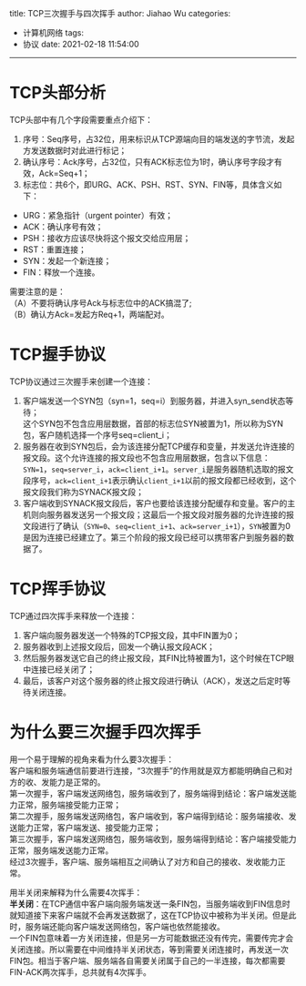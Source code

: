 title: TCP三次握手与四次挥手
author: Jiahao Wu
categories:
  - 计算机网络
tags:
  - 协议
date: 2021-02-18 11:54:00
---
# TCP头部分析

TCP头部中有几个字段需要重点介绍下：
1. 序号：Seq序号，占32位，用来标识从TCP源端向目的端发送的字节流，发起方发送数据时对此进行标记；  
2. 确认序号：Ack序号，占32位，只有ACK标志位为1时，确认序号字段才有效，Ack=Seq+1；  
3. 标志位：共6个，即URG、ACK、PSH、RST、SYN、FIN等，具体含义如下：
 - URG：紧急指针（urgent pointer）有效；  
 - ACK：确认序号有效；  
 - PSH：接收方应该尽快将这个报文交给应用层；  
 - RST：重置连接；  
 - SYN：发起一个新连接；  
 - FIN：释放一个连接。  

需要注意的是：  
（A）不要将确认序号Ack与标志位中的ACK搞混了;  
（B）确认方Ack=发起方Req+1，两端配对。


# TCP握手协议

TCP协议通过三次握手来创建一个连接：  
1. 客户端发送一个SYN包（syn=1，seq=i）到服务器，并进入syn_send状态等待；  
这个SYN包不包含应用层数据，首部的标志位SYN被置为1，所以称为SYN包，客户随机选择一个序号seq=client_i；  
2. 服务器在收到SYN包后，会为该连接分配TCP缓存和变量，并发送允许连接的报文段。这个允许连接的报文段也不包含应用层数据，包含以下信息：``SYN=1``，``seq=server_i``，``ack=client_i+1``。``server_i``是服务器随机选取的报文段序号，``ack=client_i+1``表示确认``client_i+1``以前的报文段都已经收到，这个报文段我们称为SYNACK报文段；  
3. 客户端收到SYNACK报文段后，客户也要给该连接分配缓存和变量。客户的主机则向服务器发送另一个报文段；这最后一个报文段对服务器的允许连接的报文段进行了确认（``SYN=0``、``seq=client_i+1``、``ack=server_i+1``），``SYN``被置为0是因为连接已经建立了。第三个阶段的报文段已经可以携带客户到服务器的数据了。

# TCP挥手协议

TCP通过四次挥手来释放一个连接：  
1. 客户端向服务器发送一个特殊的TCP报文段，其中FIN置为0；  
2. 服务器收到上述报文段后，回发一个确认报文段ACK；  
3. 然后服务器发送它自己的终止报文段，其FIN比特被置为1，这个时候在TCP眼中连接已经关闭了；  
4. 最后，该客户对这个服务器的终止报文段进行确认（ACK），发送之后定时等待关闭连接。  


# 为什么要三次握手四次挥手

用一个易于理解的视角来看为什么要3次握手：  
客户端和服务端通信前要进行连接，“3次握手”的作用就是双方都能明确自己和对方的收、发能力是正常的。  
第一次握手，客户端发送网络包，服务端收到了，服务端得到结论：客户端发送能力正常，服务端接受能力正常；  
第二次握手，服务端发送网络包，客户端收到，客户端得到结论：服务端接收、发送能力正常，客户端发送、接受能力正常；  
第三次握手，客户端发送网络包，服务端收到，服务端得到结论：客户端接受能力正常，服务端发送能力正常。  
经过3次握手，客户端、服务端相互之间确认了对方和自己的接收、发收能力正常。  

用半关闭来解释为什么需要4次挥手：  
**半关闭**：在TCP通信中客户端向服务端发送一条FIN包，当服务端收到FIN信息时就知道接下来客户端就不会再发送数据了，这在TCP协议中被称为半关闭。但是此时，服务端还能向客户端发送网络包，客户端也依然能接收。  
一个FIN包意味着一方关闭连接，但是另一方可能数据还没有传完，需要传完才会关闭连接。所以需要在中间维持半关闭状态，等到需要关闭连接时，再发送一次FIN包。相当于客户端、服务端各自需要关闭属于自己的一半连接，每次都需要FIN-ACK两次挥手，总共就有4次挥手。  






